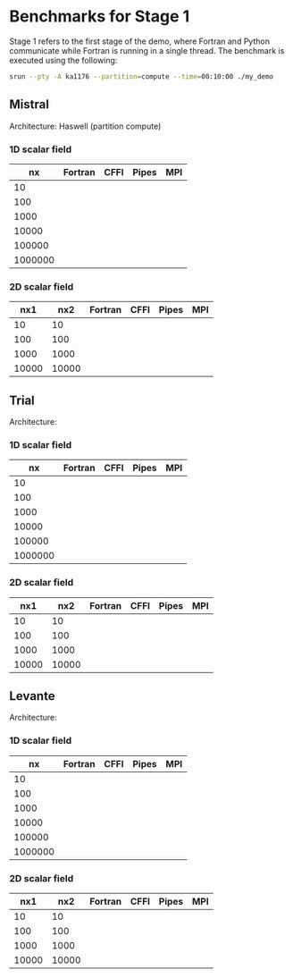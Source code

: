 # Benchmarks for Stage 1

Stage 1 refers to the first stage of the demo, where Fortran and Python communicate while Fortran is running in a single thread. The benchmark is executed using the following:

```bash
srun --pty -A ka1176 --partition=compute --time=00:10:00 ./my_demo
```

## Mistral

Architecture: Haswell (partition compute)

### 1D scalar field

|  nx     | Fortran |  CFFI  | Pipes | MPI  |
|------   |---------|--------|-------|------|
| 10      |||||
| 100     |||||
| 1000    |||||
| 10000   |||||
| 100000  |||||
| 1000000 |||||

### 2D scalar field

|  nx1    |  nx2    | Fortran |  CFFI  | Pipes | MPI  |
|------   |---------|---------|--------|-------|------|
| 10      | 10      |||||
| 100     | 100     |||||
| 1000    | 1000    |||||
| 10000   | 10000   |||||


## Trial

Architecture:

### 1D scalar field

|  nx     | Fortran |  CFFI  | Pipes | MPI  |
|------   |---------|--------|-------|------|
| 10      |||||
| 100     |||||
| 1000    |||||
| 10000   |||||
| 100000  |||||
| 1000000 |||||

### 2D scalar field

|  nx1    |  nx2    | Fortran |  CFFI  | Pipes | MPI  |
|------   |---------|---------|--------|-------|------|
| 10      | 10      |||||
| 100     | 100     |||||
| 1000    | 1000    |||||
| 10000   | 10000   |||||



## Levante

Architecture:

### 1D scalar field

|  nx     | Fortran |  CFFI  | Pipes | MPI  |
|------   |---------|--------|-------|------|
| 10      |||||
| 100     |||||
| 1000    |||||
| 10000   |||||
| 100000  |||||
| 1000000 |||||

### 2D scalar field

|  nx1    |  nx2    | Fortran |  CFFI  | Pipes | MPI  |
|------   |---------|---------|--------|-------|------|
| 10      | 10      |||||
| 100     | 100     |||||
| 1000    | 1000    |||||
| 10000   | 10000   |||||
